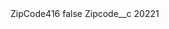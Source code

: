 <?xml version="1.0" encoding="UTF-8"?>
<CustomMetadata xmlns="http://soap.sforce.com/2006/04/metadata" xmlns:xsi="http://www.w3.org/2001/XMLSchema-instance" xmlns:xsd="http://www.w3.org/2001/XMLSchema">
    <label>ZipCode416</label>
    <protected>false</protected>
    <values>
        <field>Zipcode__c</field>
        <value xsi:type="xsd:string">20221</value>
    </values>
</CustomMetadata>
